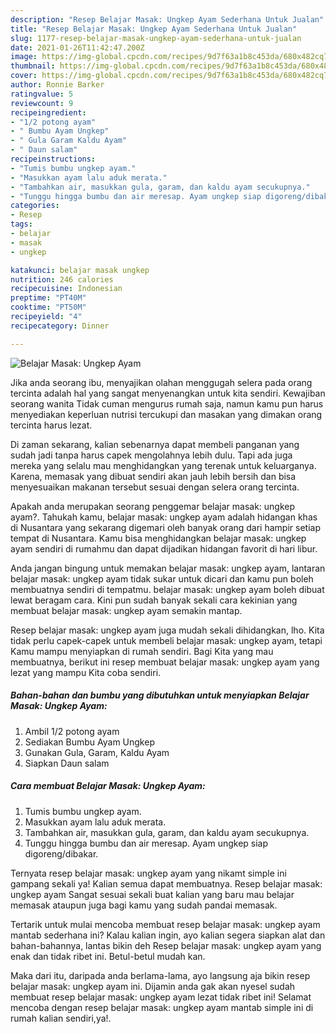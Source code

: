 ```yaml
---
description: "Resep Belajar Masak: Ungkep Ayam Sederhana Untuk Jualan"
title: "Resep Belajar Masak: Ungkep Ayam Sederhana Untuk Jualan"
slug: 1177-resep-belajar-masak-ungkep-ayam-sederhana-untuk-jualan
date: 2021-01-26T11:42:47.200Z
image: https://img-global.cpcdn.com/recipes/9d7f63a1b8c453da/680x482cq70/belajar-masak-ungkep-ayam-foto-resep-utama.jpg
thumbnail: https://img-global.cpcdn.com/recipes/9d7f63a1b8c453da/680x482cq70/belajar-masak-ungkep-ayam-foto-resep-utama.jpg
cover: https://img-global.cpcdn.com/recipes/9d7f63a1b8c453da/680x482cq70/belajar-masak-ungkep-ayam-foto-resep-utama.jpg
author: Ronnie Barker
ratingvalue: 5
reviewcount: 9
recipeingredient:
- "1/2 potong ayam"
- " Bumbu Ayam Ungkep"
- " Gula Garam Kaldu Ayam"
- " Daun salam"
recipeinstructions:
- "Tumis bumbu ungkep ayam."
- "Masukkan ayam lalu aduk merata."
- "Tambahkan air, masukkan gula, garam, dan kaldu ayam secukupnya."
- "Tunggu hingga bumbu dan air meresap. Ayam ungkep siap digoreng/dibakar."
categories:
- Resep
tags:
- belajar
- masak
- ungkep

katakunci: belajar masak ungkep 
nutrition: 246 calories
recipecuisine: Indonesian
preptime: "PT40M"
cooktime: "PT50M"
recipeyield: "4"
recipecategory: Dinner

---
```



![Belajar Masak: Ungkep Ayam](https://img-global.cpcdn.com/recipes/9d7f63a1b8c453da/680x482cq70/belajar-masak-ungkep-ayam-foto-resep-utama.jpg)

Jika anda seorang ibu, menyajikan olahan menggugah selera pada orang tercinta adalah hal yang sangat menyenangkan untuk kita sendiri. Kewajiban seorang  wanita Tidak cuman mengurus rumah saja, namun kamu pun harus menyediakan keperluan nutrisi tercukupi dan masakan yang dimakan orang tercinta harus lezat.

Di zaman  sekarang, kalian sebenarnya dapat membeli panganan yang sudah jadi tanpa harus capek mengolahnya lebih dulu. Tapi ada juga mereka yang selalu mau menghidangkan yang terenak untuk keluarganya. Karena, memasak yang dibuat sendiri akan jauh lebih bersih dan bisa menyesuaikan makanan tersebut sesuai dengan selera orang tercinta. 



Apakah anda merupakan seorang penggemar belajar masak: ungkep ayam?. Tahukah kamu, belajar masak: ungkep ayam adalah hidangan khas di Nusantara yang sekarang digemari oleh banyak orang dari hampir setiap tempat di Nusantara. Kamu bisa menghidangkan belajar masak: ungkep ayam sendiri di rumahmu dan dapat dijadikan hidangan favorit di hari libur.

Anda jangan bingung untuk memakan belajar masak: ungkep ayam, lantaran belajar masak: ungkep ayam tidak sukar untuk dicari dan kamu pun boleh membuatnya sendiri di tempatmu. belajar masak: ungkep ayam boleh dibuat lewat beragam cara. Kini pun sudah banyak sekali cara kekinian yang membuat belajar masak: ungkep ayam semakin mantap.

Resep belajar masak: ungkep ayam juga mudah sekali dihidangkan, lho. Kita tidak perlu capek-capek untuk membeli belajar masak: ungkep ayam, tetapi Kamu mampu menyiapkan di rumah sendiri. Bagi Kita yang mau membuatnya, berikut ini resep membuat belajar masak: ungkep ayam yang lezat yang mampu Kita coba sendiri.

<!--inarticleads1-->

##### Bahan-bahan dan bumbu yang dibutuhkan untuk menyiapkan Belajar Masak: Ungkep Ayam:

1. Ambil 1/2 potong ayam
1. Sediakan  Bumbu Ayam Ungkep
1. Gunakan  Gula, Garam, Kaldu Ayam
1. Siapkan  Daun salam




<!--inarticleads2-->

##### Cara membuat Belajar Masak: Ungkep Ayam:

1. Tumis bumbu ungkep ayam.
1. Masukkan ayam lalu aduk merata.
1. Tambahkan air, masukkan gula, garam, dan kaldu ayam secukupnya.
1. Tunggu hingga bumbu dan air meresap. Ayam ungkep siap digoreng/dibakar.




Ternyata resep belajar masak: ungkep ayam yang nikamt simple ini gampang sekali ya! Kalian semua dapat membuatnya. Resep belajar masak: ungkep ayam Sangat sesuai sekali buat kalian yang baru mau belajar memasak ataupun juga bagi kamu yang sudah pandai memasak.

Tertarik untuk mulai mencoba membuat resep belajar masak: ungkep ayam mantab sederhana ini? Kalau kalian ingin, ayo kalian segera siapkan alat dan bahan-bahannya, lantas bikin deh Resep belajar masak: ungkep ayam yang enak dan tidak ribet ini. Betul-betul mudah kan. 

Maka dari itu, daripada anda berlama-lama, ayo langsung aja bikin resep belajar masak: ungkep ayam ini. Dijamin anda gak akan nyesel sudah membuat resep belajar masak: ungkep ayam lezat tidak ribet ini! Selamat mencoba dengan resep belajar masak: ungkep ayam mantab simple ini di rumah kalian sendiri,ya!.

